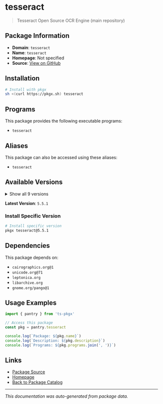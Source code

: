 # tesseract

> Tesseract Open Source OCR Engine (main repository)

## Package Information

- **Domain**: `tesseract`
- **Name**: `tesseract`
- **Homepage**: Not specified
- **Source**: [View on GitHub](https://github.com/pkgxdev/pantry/tree/main/projects/tesseract-ocr.github.io/package.yml)

## Installation

```bash
# Install with pkgx
sh <(curl https://pkgx.sh) tesseract
```

## Programs

This package provides the following executable programs:

- `tesseract`

## Aliases

This package can also be accessed using these aliases:

- `tesseract`

## Available Versions

<details>
<summary>Show all 9 versions</summary>

- `5.5.1`, `5.5.0`, `5.4.1`, `5.4.0`, `5.3.4`
- `5.3.3`, `5.3.2`, `5.3.1`, `5.3.0`

</details>

**Latest Version**: `5.5.1`

### Install Specific Version

```bash
# Install specific version
pkgx tesseract@5.5.1
```

## Dependencies

This package depends on:

- `cairographics.org@1`
- `unicode.org@71`
- `leptonica.org`
- `libarchive.org`
- `gnome.org/pango@1`

## Usage Examples

```typescript
import { pantry } from 'ts-pkgx'

// Access this package
const pkg = pantry.tesseract

console.log(`Package: ${pkg.name}`)
console.log(`Description: ${pkg.description}`)
console.log(`Programs: ${pkg.programs.join(', ')}`)
```

## Links

- [Package Source](https://github.com/pkgxdev/pantry/tree/main/projects/tesseract-ocr.github.io/package.yml)
- [Homepage](#)
- [Back to Package Catalog](../package-catalog.md)

---

*This documentation was auto-generated from package data.*
